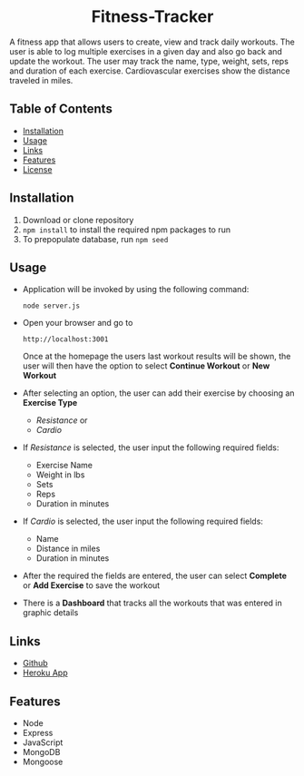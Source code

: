 <div align="center">

# Fitness-Tracker

</div>
A fitness app that allows users to create, view and track daily workouts. The user is able to log multiple exercises in a given day and also go back and update the workout. The user may track the name, type, weight, sets, reps and duration of each exercise. Cardiovascular exercises show the distance traveled in miles.

## Table of Contents

* [Installation](#installation)
* [Usage](#usage)
* [Links](#Links)
* [Features](#Features)
* [License](#License)

## Installation

1. Download or clone repository
2. `npm install` to install the required npm packages to run
3. To prepopulate database, run `npm seed`

## Usage

* Application will be invoked by using the following command:

  `node server.js`

* Open your browser and go to
  
  `http://localhost:3001`

  Once at the homepage the users last workout results will be shown, the user will then have the option to select **Continue Workout** or **New Workout**



* After selecting an option, the user can add their exercise by choosing an **Exercise Type**

  * *Resistance* or
  * *Cardio*


* If *Resistance* is selected, the user input the following required fields:

  * Exercise Name
  * Weight in lbs
  * Sets
  * Reps
  * Duration in minutes

* If *Cardio* is selected, the user input the following required fields:

  * Name
  * Distance in miles
  * Duration in minutes



* After the required the fields are entered, the user can select **Complete** or **Add Exercise** to save the workout

* There is a **Dashboard** that tracks all the workouts that was entered in graphic details

 

## Links

* [Github](https://github.com/TomFallon9/fitness-tracker)
* [Heroku App](https://fitness-tracker222.herokuapp.com/)

## Features

* Node
* Express
* JavaScript
* MongoDB
* Mongoose



